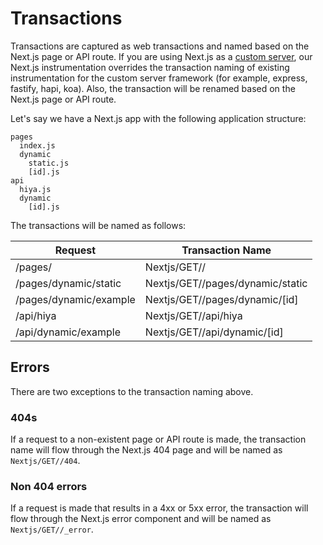 # Transactions

Transactions are captured as web transactions and named based on the Next.js page or API route. If you are using Next.js as a [custom server](https://nextjs.org/docs/advanced-features/custom-server), our Next.js instrumentation overrides the transaction naming of existing instrumentation for the custom server framework (for example, express, fastify, hapi, koa). Also, the transaction will be renamed based on the Next.js page or API route.

Let's say we have a Next.js app with the following application structure:

```
pages
  index.js
  dynamic
    static.js
    [id].js
api
  hiya.js
  dynamic
    [id].js
```

The transactions will be named as follows:

| Request                | Transaction Name                 |
| ---------------------  | -------------------------------- |
| /pages/                | Nextjs/GET//                     |
| /pages/dynamic/static  | Nextjs/GET//pages/dynamic/static |
| /pages/dynamic/example | Nextjs/GET//pages/dynamic/[id]   |
| /api/hiya              | Nextjs/GET//api/hiya             |
| /api/dynamic/example   | Nextjs/GET//api/dynamic/[id]     |


## Errors
There are two exceptions to the transaction naming above.

### 404s
If a request to a non-existent page or API route is made, the transaction name will flow through the Next.js 404 page and will be named as `Nextjs/GET//404`.

### Non 404 errors
If a request is made that results in a 4xx or 5xx error, the transaction will flow through the Next.js error component and will be named as `Nextjs/GET//_error`.


